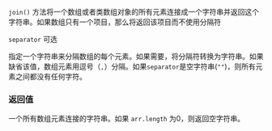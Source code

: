 

`join()` 方法将一个数组或者类数组对象的所有元素连接成一个字符串并返回这个字符串。如果数组只有一个项目，那么将返回该项目而不使用分隔符

`separator` 可选

指定一个字符串来分隔数组的每个元素。如果需要，将分隔符转换为字符串。如果缺省该值，数组元素用逗号（`,`）分隔。如果`separator`是空字符串(`""`)，则所有元素之间都没有任何字符。

### 返回值

一个所有数组元素连接的字符串。如果  `arr.length`  为0，则返回空字符串。
<!--stackedit_data:
eyJoaXN0b3J5IjpbNDQzOTMwNjkwXX0=
-->